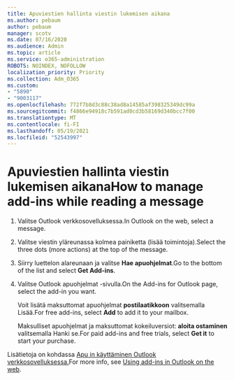 ```yaml
---
title: Apuviestien hallinta viestin lukemisen aikana
ms.author: pebaum
author: pebaum
manager: scotv
ms.date: 07/16/2020
ms.audience: Admin
ms.topic: article
ms.service: o365-administration
ROBOTS: NOINDEX, NOFOLLOW
localization_priority: Priority
ms.collection: Adm_O365
ms.custom:
- "5890"
- "9003117"
ms.openlocfilehash: 772f7b8d3c88c38ad8a14585af398325349dc99a
ms.sourcegitcommit: f4866e94918c7b591ad0cd3b58169d340bcc7f00
ms.translationtype: MT
ms.contentlocale: fi-FI
ms.lasthandoff: 05/19/2021
ms.locfileid: "52543997"
---
```

# <a name="how-to-manage-add-ins-while-reading-a-message"></a><span data-ttu-id="e6c13-102">Apuviestien hallinta viestin lukemisen aikana</span><span class="sxs-lookup"><span data-stu-id="e6c13-102">How to manage add-ins while reading a message</span></span>

1. <span data-ttu-id="e6c13-103">Valitse Outlook verkkosovelluksessa.</span><span class="sxs-lookup"><span data-stu-id="e6c13-103">In Outlook on the web, select a message.</span></span>
    
2. <span data-ttu-id="e6c13-104">Valitse viestin yläreunassa kolmea painiketta (lisää toimintoja).</span><span class="sxs-lookup"><span data-stu-id="e6c13-104">Select the three dots (more actions) at the top of the message.</span></span>

3. <span data-ttu-id="e6c13-105">Siirry luettelon alareunaan ja valitse **Hae apuohjelmat**.</span><span class="sxs-lookup"><span data-stu-id="e6c13-105">Go to the bottom of the list and select **Get Add-ins**.</span></span>
    
4. <span data-ttu-id="e6c13-106">Valitse Outlook apuohjelmat -sivulla.</span><span class="sxs-lookup"><span data-stu-id="e6c13-106">On the Add-ins for Outlook page, select the add-in you want.</span></span>
    
    <span data-ttu-id="e6c13-107">Voit lisätä maksuttomat apuohjelmat **postilaatikkoon** valitsemalla Lisää.</span><span class="sxs-lookup"><span data-stu-id="e6c13-107">For free add-ins, select **Add** to add it to your mailbox.</span></span>
    
    <span data-ttu-id="e6c13-108">Maksulliset apuohjelmat ja maksuttomat kokeiluversiot: **aloita ostaminen** valitsemalla Hanki se.</span><span class="sxs-lookup"><span data-stu-id="e6c13-108">For paid add-ins and free trials, select **Get it** to start your purchase.</span></span>
    
<span data-ttu-id="e6c13-109">Lisätietoja on kohdassa [Apu in käyttäminen Outlook verkkosovelluksessa.](https://support.microsoft.com/office/using-add-ins-in-outlook-on-the-web-8f2ce816-5df4-44a5-958c-f7f9d6dabdce)</span><span class="sxs-lookup"><span data-stu-id="e6c13-109">For more info, see [Using add-ins in Outlook on the web](https://support.microsoft.com/office/using-add-ins-in-outlook-on-the-web-8f2ce816-5df4-44a5-958c-f7f9d6dabdce).</span></span>